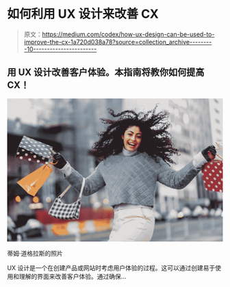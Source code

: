 # 如何利用 UX 设计来改善 CX

> 原文：<https://medium.com/codex/how-ux-design-can-be-used-to-improve-the-cx-1a720d038a78?source=collection_archive---------10----------------------->

## 用 UX 设计改善客户体验。本指南将教你如何提高 CX！

![](img/640294c435a154323e65c80ff68cd563.png)

蒂姆·道格拉斯的照片

UX 设计是一个在创建产品或网站时考虑用户体验的过程。这可以通过创建易于使用和理解的界面来改善客户体验。通过确保…
